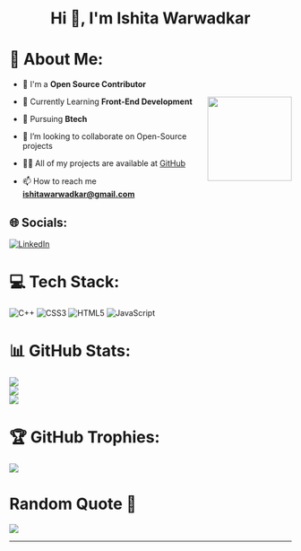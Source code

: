 
<h1 align="center">Hi 👋, I'm Ishita Warwadkar</h1> 
<h3 align="start"></h3>

# 💫 About Me:

- 🔭 I'm a <b> Open Source Contributor</b>
  
- 🌱 Currently Learning <b> Front-End Development </b> <img align="right" height="150" src="https://giffiles.alphacoders.com/137/137451.gif"  />

- 🌱 Pursuing  **Btech**
  
- 👯 I’m looking to collaborate on Open-Source projects

- 👨‍💻 All of my projects are available at [GitHub](https://github.com/CoderGirl2844)

- 📫 How to reach me **ishitawarwadkar@gmail.com**





## 🌐 Socials:
[![LinkedIn](https://img.shields.io/badge/LinkedIn-%230077B5.svg?logo=linkedin&logoColor=white)](https://www.linkedin.com/in/ishita-warwadkar-724650251/)

# 💻 Tech Stack:
![C++](https://img.shields.io/badge/c++-%2300599C.svg?style=for-the-badge&logo=c%2B%2B&logoColor=white) ![CSS3](https://img.shields.io/badge/css3-%231572B6.svg?style=for-the-badge&logo=css3&logoColor=white) ![HTML5](https://img.shields.io/badge/html5-%23E34F26.svg?style=for-the-badge&logo=html5&logoColor=white) ![JavaScript](https://img.shields.io/badge/javascript-%23323330.svg?style=for-the-badge&logo=javascript&logoColor=%23F7DF1E)
# 📊 GitHub Stats:
![](https://komarev.com/ghpvc/?username=CoderGirl2844&abbreviated=true) <br/> 
![](https://github-readme-stats.vercel.app/api?username=CoderGirl2844&hide_rank=true&theme=dark&hide_border=false&include_all_commits=true&count_private=true)<br/>
![](https://github-readme-streak-stats.herokuapp.com/?user=CoderGirl2844&theme=dark&hide_border=false)<br/>

# 🏆 GitHub Trophies:

![](https://github-profile-trophy.vercel.app/?username=Harshitmishra001&theme=radical&no-frame=false&no-bg=true&margin-w=4)
# Random Quote 💯
![](https://quotes-github-readme.vercel.app/api?type=horizontal&theme=dark)

---
